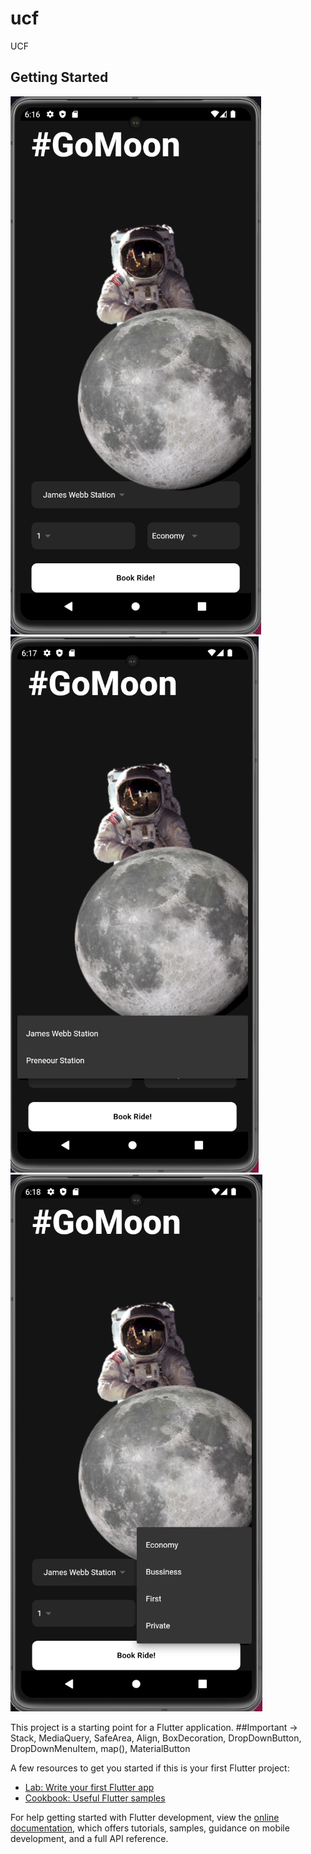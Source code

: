 # ucf

UCF

## Getting Started
![Alt text](image.png)
![Alt text](image-1.png)
![Alt text](image-2.png)

This project is a starting point for a Flutter application.
##Important ->  Stack, MediaQuery, SafeArea, Align, BoxDecoration, DropDownButton, DropDownMenuItem, map(), MaterialButton

A few resources to get you started if this is your first Flutter project:

- [Lab: Write your first Flutter app](https://docs.flutter.dev/get-started/codelab)
- [Cookbook: Useful Flutter samples](https://docs.flutter.dev/cookbook)

For help getting started with Flutter development, view the
[online documentation](https://docs.flutter.dev/), which offers tutorials,
samples, guidance on mobile development, and a full API reference.
